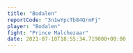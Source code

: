 ```yaml
---
title: "Bodalen"
reportCode: "3n1wYpcTb84QrmFj"
player: "Bodalen"
fight: "Prince Malchezaar"
date: 2021-07-18T18:55:34.719000+00:00
---
```

